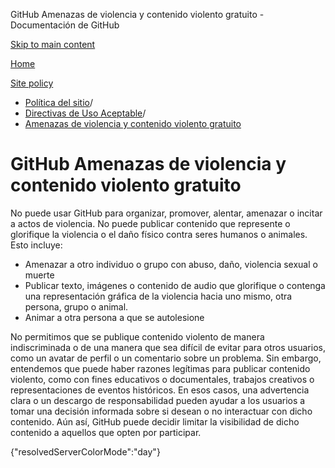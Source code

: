 GitHub Amenazas de violencia y contenido violento gratuito - Documentación de GitHub

[Skip to main content](#main-content)

[Home](/es)

[Site policy](/es/site-policy)

* [Política del sitio](/es/site-policy)/
* [Directivas de Uso Aceptable](/es/site-policy/acceptable-use-policies)/
* [Amenazas de violencia y contenido violento gratuito](/es/site-policy/acceptable-use-policies/github-threats-of-violence-and-gratuitously-violent-content)

GitHub Amenazas de violencia y contenido violento gratuito
==========

No puede usar GitHub para organizar, promover, alentar, amenazar o incitar a actos de violencia. No puede publicar contenido que represente o glorifique la violencia o el daño físico contra seres humanos o animales. Esto incluye:

* Amenazar a otro individuo o grupo con abuso, daño, violencia sexual o muerte
* Publicar texto, imágenes o contenido de audio que glorifique o contenga una representación gráfica de la violencia hacia uno mismo, otra persona, grupo o animal.
* Animar a otra persona a que se autolesione

No permitimos que se publique contenido violento de manera indiscriminada o de una manera que sea difícil de evitar para otros usuarios, como un avatar de perfil o un comentario sobre un problema. Sin embargo, entendemos que puede haber razones legítimas para publicar contenido violento, como con fines educativos o documentales, trabajos creativos o representaciones de eventos históricos. En esos casos, una advertencia clara o un descargo de responsabilidad pueden ayudar a los usuarios a tomar una decisión informada sobre si desean o no interactuar con dicho contenido. Aún así, GitHub puede decidir limitar la visibilidad de dicho contenido a aquellos que opten por participar.

{"resolvedServerColorMode":"day"}
